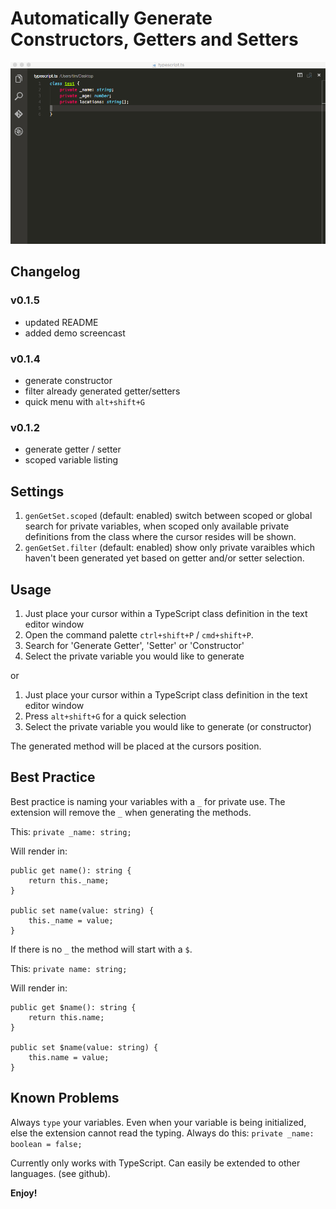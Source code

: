 # Automatically Generate Constructors, Getters and Setters

![Demo](demo.gif)

## Changelog

### v0.1.5
+ updated README
+ added demo screencast

### v0.1.4
+ generate constructor
+ filter already generated getter/setters
+ quick menu with `alt+shift+G`

### v0.1.2
+ generate getter / setter
+ scoped variable listing

## Settings

1. `genGetSet.scoped` (default: enabled) switch between scoped or global search for private variables, when scoped only available private definitions from the class where the cursor resides will be shown.
2. `genGetSet.filter` (default: enabled) show only private varaibles which haven't been generated yet based on getter and/or setter selection.

## Usage

1. Just place your cursor within a TypeScript class definition in the text editor window
2. Open the command palette `ctrl+shift+P` / `cmd+shift+P`.
3. Search for 'Generate Getter', 'Setter' or 'Constructor'
4. Select the private variable you would like to generate

or

1. Just place your cursor within a TypeScript class definition in the text editor window
2. Press `alt+shift+G` for a quick selection
3. Select the private variable you would like to generate (or constructor)

The generated method will be placed at the cursors position.

## Best Practice

Best practice is naming your variables with a `_` for private use.
The extension will remove the `_` when generating the methods.

This: `private _name: string;`

Will render in:
```
public get name(): string {
    return this._name;
}

public set name(value: string) {
    this._name = value;
}
```

If there is no `_` the method will start with a `$`.

This: `private name: string;`

Will render in:
```
public get $name(): string {
    return this.name;
}

public set $name(value: string) {
    this.name = value;
}
```

## Known Problems

Always `type` your variables. Even when your variable is being initialized, else the extension cannot read the typing.
Always do this: `private _name: boolean = false;`

Currently only works with TypeScript.
Can easily be extended to other languages. (see github).

**Enjoy!**
